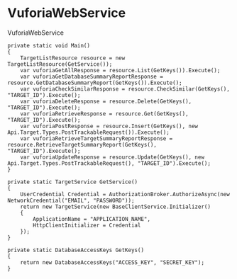 # VuforiaWebService
VuforiaWebService

    private static void Main()
    {
        TargetListResource resource = new TargetListResource(GetService());
        var vuforiaGetAllResponse = resource.List(GetKeys()).Execute();
        var vuforiaGetDatabaseSummaryReportResponse = resource.GetDatabaseSummaryReport(GetKeys()).Execute();
        var vuforiaCheckSimilarResponse = resource.CheckSimilar(GetKeys(), "TARGET_ID").Execute();
        var vuforiaDeleteResponse = resource.Delete(GetKeys(), "TARGET_ID").Execute();
        var vuforiaRetrieveResponse = resource.Get(GetKeys(), "TARGET_ID").Execute();
        var vuforiaPostResponse = resource.Insert(GetKeys(), new Api.Target.Types.PostTrackableRequest()).Execute();
        var vuforiaRetrieveTargetSummaryReportResponse = resource.RetrieveTargetSummaryReport(GetKeys(), "TARGET_ID").Execute();
        var vuforiaUpdateResponse = resource.Update(GetKeys(), new Api.Target.Types.PostTrackableRequest(), "TARGET_ID").Execute();
    }

    private static TargetService GetService()
    {
        UserCredential Credential = AuthorizationBroker.AuthorizeAsync(new NetworkCredential("EMAIL", "PASSWORD"));
        return new TargetService(new BaseClientService.Initializer()
        {
            ApplicationName = "APPLICATION_NAME",
            HttpClientInitializer = Credential
        });
    }

    private static DatabaseAccessKeys GetKeys()
    {
        return new DatabaseAccessKeys("ACCESS_KEY", "SECRET_KEY");
    }

